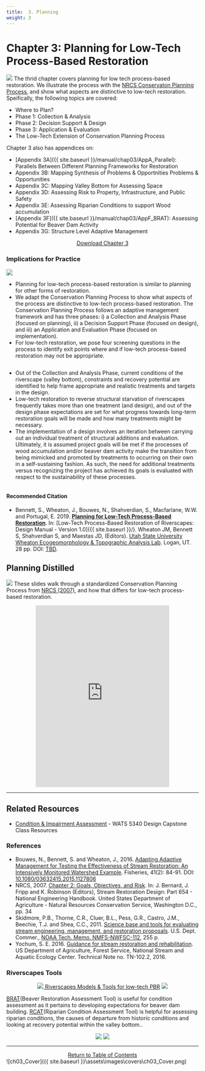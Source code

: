 ```yaml
---
title:  3. Planning
weight: 3
---
```


# Chapter 3: Planning for Low-Tech Process-Based Restoration

<a  href=""><img class="float-right" src="{{ site.baseurl }}/assets/images/covers/Chap3.png"></a>
The thrid chapter covers planning for low tech process-based restoration. We illustrate the process with the [NRCS Conservaton Planning Process](https://www.nrcs.usda.gov/wps/portal/nrcs/main/national/technical/cp/), and show what aspects are distinctive to low-tech restoration. Speifically, the following topics are covered:
- Where to Plan?
- Phase 1: Collection & Analysis
- Phase 2: Decision Support & Design
- Phase 3: Application & Evaluation
- The Low-Tech Extension of Conservation Planning Process

Chapter 3 also has appendices on:
- [Appendix 3A]({{ site.baseurl }}/manual/chap03/AppA_Parallel):  Parallels Between Different Planning Frameworks for Restoration
- Appendix 3B: Mapping Synthesis of Problems & Opportnities  Problems & Opportunities
- Appendix 3C: Mapping Valley Bottom for Assessing Space
-  Appendix 3D: Assessing Risk to Property, Infrastructure, and Public Safety
- Appendix 3E: Assessing Riparian Conditions to support Wood accumulation
- [Appendix 3F]({{ site.baseurl }}/manual/chap03/AppF_BRAT): Assessing Potential for Beaver Dam Activity
- Appendix 3G: Structure Level Adaptive Management

<div align="center">
	<a class="hollow button" href=""> Download Chapter 3 <i class="fa fa-file-pdf-o" aria-hidden="true"></i></a>
</div>


### Implications for Practice

<div class="row small-up-2 medium-up-2">
  <div class="column">
    <div class="card">
        <div class="card-section">
        <img src="{{ site.baseurl }}\assets\images\diagrams\Plan_AM_250.png">
<ul>
	<li>Planning for low-tech process-based restoration is similar to planning for other forms of restoration.</li>
	<li>We adapt the Conservation Planning Process to show what aspects of the process are distinctive to low-tech process-based restoration. The Conservation Planning Process follows an adaptive management framework and has three phases: i) a Collection and Analysis Phase (focused on planning), ii) a Decision Support Phase (focused on design), and iii) an Application and Evaluation Phase (focused on implementation).</li>
	<li>For low-tech restoration, we pose four screening questions in the process to identify exit points where and if low-tech process-based restoration may not be appropriate.</li>
</ul>        
        </div>
      </div>
  </div>

  <div class="column">
    <div class="card">
        <div class="card-section">
        <ul>
	<li>Out of the Collection and Analysis Phase, current conditions of the riverscape (valley bottom), constraints and recovery potential are identified to help frame appropriate and realistic treatments and targets in the design.</li>
	<li>Low-tech restoration to reverse structural starvation of riverscapes frequently takes more than one treatment (and design), and out of the design phase expectations are set for what progress towards long-term restoration goals will be made and how many treatments might be necessary.</li>
   <li>The implementation of a design involves an iteration between carrying out an individual treatment of structural additions and evaluation. Ultimately, it is assumed project goals will be met if the processes of wood accumulation and/or beaver dam activity make the transition from being mimicked and promoted by treatments to occurring on their own in a self-sustaining fashion. As such, the need for additional treatments versus recognizing the project has achieved its goals is evaluated with respect to the sustainability of these processes. </li>
</ul>
        </div>
    </div>
  </div>

</div>




#### Recommended Citation

- <a href="http://chapterlink.com" ><i class="fa fa-file-pdf-o" aria-hidden="true"></i></a> Bennett, S., Wheaton, J., Bouwes, N., Shahverdian, S., Macfarlane, W.W. and Portugal, E. 2019. **[Planning for Low-Tech Process-Based Restoration](http://chapterlink.com)**.  In: [Low-Tech Process-Based Restoration of Riverscapes: Design Manual - Version 1.0]({{ site.baseurl }}/). Wheaton JM, Bennett S, Shahverdian S, and Maestas JD, (Editors). [Utah State University](http://restoration.usu.edu/) [Wheaton Ecogeomorphology & Topographic Analysis Lab](http://etal.joewheaton.org). Logan, UT.  28 pp. DOI: [TBD](http://dx.doi.org/).


## Planning Distilled

<a href="https://www.nrcs.usda.gov/wps/portal/nrcs/main/national/technical/cp/"><img class="float-left" src="{{ site.baseurl }}/assets/images/nrcseprd.png"></a>
These slides walk through a standardized Conservation Planning Process from [NRCS (2007)](https://www.nrcs.usda.gov/wps/portal/nrcs/detail/national/water/manage/restoration/?cid=stelprdb1044707), and how that differs for low-tech process-based restoration.

<div align="center">
<iframe src="https://docs.google.com/presentation/d/e/2PACX-1vTzyLlJau-m9uKOZCTiPn2dsVOANX6T2WbtNZC0GDGpGJNgY_W7KJK0hHwHzQrQmpR767qp3ZYlIuaR/embed?start=true&loop=false&delayms=3000" frameborder="0" width="350" height="475" allowfullscreen="true" mozallowfullscreen="true" webkitallowfullscreen="true"></iframe>
</div>



-----
## Related Resources

- [Condition & Impairment Assessment](https://restoration-usu.github.io/WATS-5340-5350/Course_Topics/WATS_5340/Condition.html) - WATS 5340 Design Capstone Class Resources

### References

- Bouwes, N., Bennett, S. and Wheaton, J., 2016. [Adapting Adaptive Management for Testing the Effectiveness of Stream Restoration: An Intensively Monitored Watershed Example](https://www.researchgate.net/publication/289526568_Adapting_Adaptive_Management_for_Testing_the_Effectiveness_of_Stream_Restoration_An_Intensively_Monitored). Fisheries, 41(2): 84-91. DOI: [10.1080/03632415.2015.1127806](http://dx.doi.org/10.1080/03632415.2015.1127806)
- NRCS, 2007. [Chapter 2: Goals, Objectives, and Risk](https://www.nrcs.usda.gov/wps/portal/nrcs/detail/national/water/manage/restoration/?cid=stelprdb1044707). In: J. Bernard, J. Fripp and K. Robinson (Editors), Stream Restoration Design: Part 654 - National Engineering Handbook. United States Department of Agriculture - Natural Resources Conservation Service, Washington D.C., pp. 34
- Skidmore, P.B., Thorne, C.R., Cluer, B.L., Pess, G.R., Castro, J.M., Beechie, T.J. and Shea, C.C., 2011. [Science base and tools for evaluating stream engineering, management, and restoration proposals](https://www.webapps.nwfsc.noaa.gov/apex/f?p=275:1::::::). U.S. Dept. Commer., [NOAA Tech. Memo. NMFS-NWFSC-112](https://repository.library.noaa.gov/view/noaa/4020), 255 p.
- Yochum, S. E. 2016. [Guidance for stream restoration and rehabilitation](https://riversedgewest.org/sites/default/files/resource-center-documents/yochumusfs-nsaec-tn102-2gudncstrmrstrtnrhbltn.pdf). US Department of Agriculture, Forest Service, National Stream and Aquatic Ecology Center. Technical Note no. TN-102.2, 2016.


### Riverscapes Tools



<div align="center">
	<a class="button" href="{{ site.baseurl }}/resources/models"><img src="{{ site.baseurl }}/assets/images/logos/RC-50w.png"> Riverscapes Models & Tools for low-tech PBR</a>
	<a class="button" href="http://riverscapes.xyz"><img src="{{ site.baseurl }}/assets/images/riverscapesconsortium-logo-black-bhs-200w_orig.png"> </a>
</div> 


[BRAT](http://brat.riverscapes.xyz)(Beaver Restoration Assessment Tool) is useful for condition assessment as it pertains to developing expectations for beaver dam building.  [RCAT](http://rcat.riverscapes.xyz)(Riparian Condition Assessment Tool) is helpful for assessing riparian conditions, the causes of departure from historic conditions and looking at recovery potential within the valley bottom.. 

<div align="center">
	<a class="button alert" href="http://brat.riverscapes.xyz"><img src="{{ site.baseurl }}/assets/images/BRAT_Logo-wGrayTxt.png"></a>
	<a class="button alert" href="http://rcat.riverscapes.xyz"><img src="{{ site.baseurl }}/assets/images/RCAT_Logo-wTxt.png"></a>
</div>


------
<div align="center">
	<a class="hollow button" href="{{ site.baseurl }}/manual/"><i class="fa fa-arrow-circle-up" aria-hidden="true"></i>  Return to Table of Contents <i class="fa fa-list-ol" aria-hidden="true"></i></a>

</div>
![ch03_Cover]({{ site.baseurl }}\assets\images\covers\ch03_Cover.png)